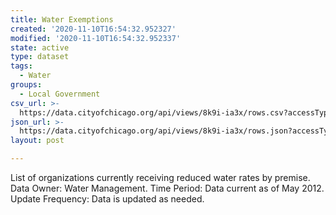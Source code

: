 ```yaml
---
title: Water Exemptions
created: '2020-11-10T16:54:32.952327'
modified: '2020-11-10T16:54:32.952337'
state: active
type: dataset
tags:
  - Water
groups:
  - Local Government
csv_url: >-
  https://data.cityofchicago.org/api/views/8k9i-ia3x/rows.csv?accessType=DOWNLOAD
json_url: >-
  https://data.cityofchicago.org/api/views/8k9i-ia3x/rows.json?accessType=DOWNLOAD
layout: post

---
```

List of organizations currently receiving reduced water rates by premise. Data Owner: Water Management. Time Period: Data current as of May 2012. Update Frequency: Data is updated as needed.
